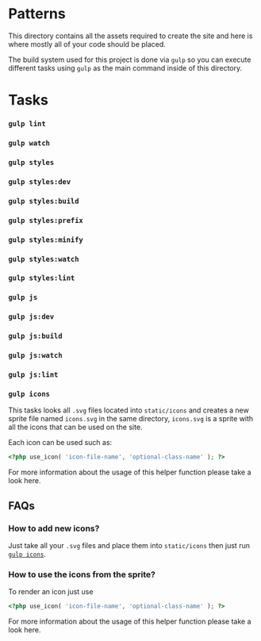 # Patterns

This directory contains all the assets required to create the site and here
is where mostly all of your code should be placed.  

The build system used for this project is done via `gulp` so you can execute
different tasks using `gulp` as the main command inside of this directory.

# Tasks

### `gulp lint`
### `gulp watch`
### `gulp styles`
### `gulp styles:dev`
### `gulp styles:build`
### `gulp styles:prefix`
### `gulp styles:minify`
### `gulp styles:watch`
### `gulp styles:lint`
### `gulp js`
### `gulp js:dev`
### `gulp js:build`
### `gulp js:watch`
### `gulp js:lint`

### `gulp icons`

This tasks looks all `.svg` files located into `static/icons` and creates a new
sprite file named `icons.svg` in the same directory, `icons.svg` is a sprite
with all the icons that can be used on the site.

Each icon can be used such as: 

```php
<?php use_icon( 'icon-file-name', 'optional-class-name' ); ?>
```

For more information about the usage of this helper function please take 
a look here.

## FAQs

### How to add new icons? 

Just take all your `.svg` files and place them into `static/icons` then just
run [`gulp icons`](#gulp-icons).

### How to use the icons from the sprite?

To render an icon just use

```php
<?php use_icon( 'icon-file-name', 'optional-class-name' ); ?>
```

For more information about the usage of this helper function please take 
a look here.
